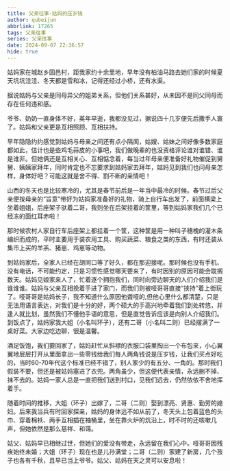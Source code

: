 ```yaml
---
title: 父亲往事-姑妈的压岁钱
author: qubeijun
abbrlink: 17265
tags: 父亲往事
series: 父亲往事
date: 2024-09-07 22:36:57
hide: true
---
```

姑妈家在城赵乡固邑村，距我家约十余里地，早年没有柏油马路去她们家的时候夏天坑坑洼洼、冬天都是雪和冰，记得还经过小桥，还有水渠。

据说姑妈与父亲是同母异父的姐弟关系，但他们关系甚好，从未因不是同父同母而存在任何违和感。

爷爷、奶奶一直身体不好，英年早逝，我都没见过，据说四十几岁便先后撒手人寰了。姑妈和父亲更是互相照顾、互相扶持。

早年隐隐约约感觉到姑妈与母亲之间还有点小隔阂，姑嫂、姑妹之间好像多数家庭都如此，估计也是些鸡毛蒜皮的小事吧，我们做晚辈的也没资格评论谁对谁错、谁是谁非。但她俩还是互相关心、互相惦念着，每当过年母亲便准备好礼物催促到舅舅、姨姨家拜年，同时肯定也不忘要求到姑妈家去拜年，姑妈见到我们也问母亲怎样，身体好吧？可能这就是舍不得、割不断的亲情吧！

山西的冬天也是比较寒冷的，尤其是春节前后是一年当中最冷的时候。春节过后父亲便按母亲的“旨意”带好为姑妈家准备好的礼物，骑上自行车出发了，前面横梁上坐着姐姐，后座架子驮着二哥，我则坐在后架挂着的筐里，等到姑妈家我们几个已经冻的面红耳赤啦！

那时候农村人家自行车后座架上都挂着一个筐，这种筐是用一种叫子穗槐的灌木条编织而成的，平时主要用于装农用工具、购买蔬菜、粮食之类的东西，有时还装从集市上买的羊羔、猪崽、鸡崽等动物。

到姑妈家后，全家人已经在胡同口等了好久，都在那迎接呢。那时候也没有手机、没有电话，不可能约定，只是习惯性感觉哪天要来了，有时因别的原因可能会耽搁数天。姑妈见娘家来人了，忙着逐个拥抱我们，同时向旁边聊天的人们介绍我们是谁谁谁。姑妈与父亲互相挽着手进了家门，而我们则被哑哥哥直接“挟持”着上街玩了。哑哥哥是姑妈长子，我不知道什么原因他聋哑的,但他心里什么都清楚，只是无法用语言表达，对我们是十分的好，两个硕大的手高兴地牵着我们到处转悠，并逢人就比划，虽然我们不懂他手语的意思，但是直觉告诉应该是向别人介绍我们。到饭点了，姑妈家我大姐（小名叫环子），还有二哥（小名叫二则）已经摆满了一桌好菜。大家边吃边聊，很是温馨。

酒足饭饱，我们要回家了，姑妈赶忙从斜襟的衣服口袋里掏出一个布包来，小心翼翼地层层打开从里面拿出一些零钱给我们每人两角钱说是压岁钱，让我们买点好吃的，当时60-70年代这个标准已经不错了，别人家少的有五分、一角的。那时我们假装不要，但还是被姑妈塞进了衣兜。两角虽少，但这便代表亲情，永远删不掉、抹不去的。姑妈一家人总是一直把我们送到村口，见我们远去，仍然依依不舍地挥着手。

随着时间的推移，大姐（环子）出嫁了，二哥（二则）娶到漂亮、贤惠、勤劳的媳妇。后来我当兵有时回家探亲，姑妈的身体远不如从前了，冬天头上包着蓝色的头巾、穿着棉袄、两手互相插在袖桶里，坐在靠火炉的炕沿上，时不时的还咳嗽几声，但她依然是那么慈祥、和蔼。

姑父、姑妈早已相继过世，但她们的爱没有带走，永远留在我们心中。哑哥哥因残疾始终未婚；大姐（环子）现在也是儿孙满堂；二哥（二则）家建了新房，几个孩子也各有千秋，且早已当上爷爷。姑父、姑妈在天之灵可以安息啦！